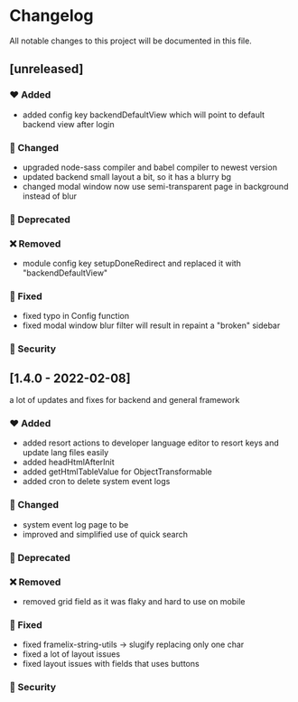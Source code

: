 # Changelog

All notable changes to this project will be documented in this file.

## [unreleased]

### :heart: Added
* added config key backendDefaultView which will point to default backend view after login

### :pencil: Changed
* upgraded node-sass compiler and babel compiler to newest version
* updated backend small layout a bit, so it has a blurry bg
* changed modal window now use semi-transparent page in background instead of blur

### :construction: Deprecated

### :x: Removed
* module config key setupDoneRedirect and replaced it with "backendDefaultView"

### :wrench: Fixed
* fixed typo in Config function
* fixed modal window blur filter will result in repaint a "broken" sidebar

### :police_car: Security

## [1.4.0 - 2022-02-08]

a lot of updates and fixes for backend and general framework

### :heart: Added

* added resort actions to developer language editor to resort keys and update lang files easily
* added headHtmlAfterInit
* added getHtmlTableValue for ObjectTransformable
* added cron to delete system event logs

### :pencil: Changed

* system event log page to be
* improved and simplified use of quick search

### :construction: Deprecated

### :x: Removed

* removed grid field as it was flaky and hard to use on mobile

### :wrench: Fixed

* fixed framelix-string-utils -> slugify replacing only one char
* fixed a lot of layout issues
* fixed layout issues with fields that uses buttons

### :police_car: Security

